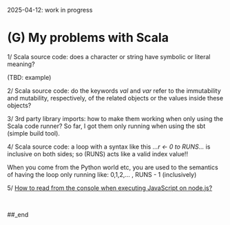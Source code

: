 2025-04-12: work in progress

# (G) My problems with Scala

1/ Scala source code: does a character or string have symbolic or literal meaning?

(TBD: example)

2/ Scala source code: do the keywords _val_ and _var_ refer to the immutability and mutability, respectively, of the related objects or the values inside these objects?

3/ 3rd party library imports: how to make them working when only using the Scala code runner? So far, I got them only running when using the sbt (simple build tool).

4/ Scala source code: a loop with a syntax like this _...r <- 0 to RUNS..._ is inclusive on both sides; so (RUNS) acts like a valid index value!!

When you come from the Python world etc, you are used to the semantics of having the loop only running like: 0,1,2,... , RUNS - 1 (inclusively)

5/ [How to read from the console when executing JavaScript on node.js?](https://github.com/PLC-Programmer/PLC-Programmer.github.io/blob/main/(F)%20From%20a%20Scala%20program%20to%20JavaScript%20for%20node.js.md#how-to-read-from-the-console-when-executing-javascript-on-nodejs)

<br/>

##_end
